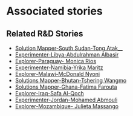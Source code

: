 # Associated stories

<!-- !!DO NOT REMOVE!! start autogenerated hyperlinks -->
## Related R&D Stories
- [Solution Mapper\-South Sudan\-Tong Atak\_\_](/stories/?doc=SolutionMappers_SSD)
- [Experimenter-Libya-Abdulrahman Albasir](/stories/?doc=Experimenters_LBY)
- [Explorer\-Paraguay\- Monica Rios](/stories/?doc=Explorers_PRY)
- [Experimenter-Namibia-Yrika Maritz](/stories/?doc=Experimenters_NAM)
- [Explorer\-Malawi\-McDonald Nyoni](/stories/?doc=Explorers_MWI)
- [Solutions Mapper\-Bhutan\-Tshering Wangmo](/stories/?doc=SolutionMappers_BTN)
- [Solutions Mapper-Ghana-Fatima Farouta](/stories/?doc=SolutionMappers_GHA)
- [Explorer\-Iraq\-Safa Al\-Qoch](/stories/?doc=Explorers_IRQ)
- [Experimenter-Jordan-Mohamed Abmouli](/stories/?doc=Experimenters_JOR)
- [Explorer\-Mozambique\- Julieta Massango](/stories/?doc=Explorers_MOZ)
<!-- !!DO NOT REMOVE!! end autogenerated hyperlinks -->